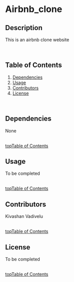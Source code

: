 <h1 id='title'>Airbnb_clone</h1>
<h2>Description</h2>
<p>This is an airbnb clone website</p>
<br>
<h2 id='table_of_contents'>Table of Contents</h2>
<ol>
  <li><a href='#dependencies'>Dependencies</a></li>
  <li><a href='#usage'>Usage</a></li>
  <li><a href='#contributors'>Contributors</a></li>
  <li><a href='#license'>License</a></li>
</ol>
<br>
<h2 id='dependencies'>Dependencies</h2>
<p>None</p>
<br>
<a href='#title'>top</a><a href='#table_of_contents'>Table of Contents</a>
<h2 id='usage'>Usage</h2>
<p>To be completed</p>
<br>
<a href='#title'>top</a><a href='#table_of_contents'>Table of Contents</a>
<h2 id='contributors'>Contributors</h2>
<p>Kivashan Vadivelu</p>
<br>
<a href='#title'>top</a><a href='#table_of_contents'>Table of Contents</a>
<h2 id='license'>License</h2>
<p>To be completed</p>
<br>
<a href='#title'>top</a><a href='#table_of_contents'>Table of Contents</a>
